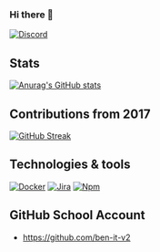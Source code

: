 ### Hi there 👋

[![Discord](https://badgen.net/badge/icon/discord?icon=discord&label)](https://discord.com/derstanby)

## Stats
[![Anurag's GitHub stats](https://github-readme-stats.vercel.app/api?username=ben-itdev&show_icons=true&theme=holi&include_all_commits=true)](https://github.com/anuraghazra/github-readme-stats)

## Contributions from 2017
[![GitHub Streak](https://github-readme-streak-stats.herokuapp.com/?user=ben-itdev)](https://git.io/streak-stats)

## Technologies & tools
[![Docker](https://badgen.net/badge/icon/docker?icon=docker&label)](https://https://docker.com/)
[![Jira](https://badgen.net/badge/icon/jira?icon=jira&label)](https://https://jira.com/)
[![Npm](https://badgen.net/badge/icon/npm?icon=npm&label)](https://https://npmjs.com/)

## GitHub School Account
- https://github.com/ben-it-v2
